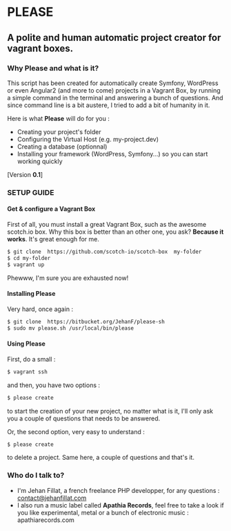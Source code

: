 # PLEASE #
## A polite and human automatic project creator for vagrant boxes. ##


### Why **Please** and what is it? ###

This script has been created for automatically create Symfony, WordPress or even Angular2 (and more to come) projects in a Vagrant Box, by running a simple command in the terminal and answering a bunch of questions.
And since command line is a bit austere, I tried to add a bit of humanity in it.

Here is what **Please** will do for you :
* Creating your project's folder
* Configuring the Virtual Host (e.g. my-project.dev)
* Creating a database (optionnal)
* Installing your framework (WordPress, Symfony...) so you can start working quickly

[Version **0.1**]

### SETUP GUIDE ###

#### Get & configure a Vagrant Box ####

First of all, you must install a great Vagrant Box, such as the awesome scotch.io box.
Why this box is better than an other one, you ask? **Because it works**. It's great enough for me.  

```bash
$ git clone  https://github.com/scotch-io/scotch-box  my-folder
$ cd my-folder
$ vagrant up
```

Phewww, I'm sure you are exhausted now!

#### Installing **Please** ####

Very hard, once again :

```bash
$ git clone  https://bitbucket.org/JehanF/please-sh
$ sudo mv please.sh /usr/local/bin/please
```

#### Using **Please** ####

First, do a small :
```bash
$ vagrant ssh
```

and then, you have two options : 

```bash
$ please create
```
to start the creation of your new project, no matter what is it, I'll only ask you a couple of questions that needs to be answered.

Or, the second option, very easy to understand : 

```bash
$ please create
```
to delete a project. Same here, a couple of questions and that's it.

### Who do I talk to? ###

* I'm Jehan Fillat, a french freelance PHP developper, for any questions : contact@jehanfillat.com
* I also run a music label called **Apathia Records**, feel free to take a look if you like experimental, metal or a bunch of electronic music : apathiarecords.com